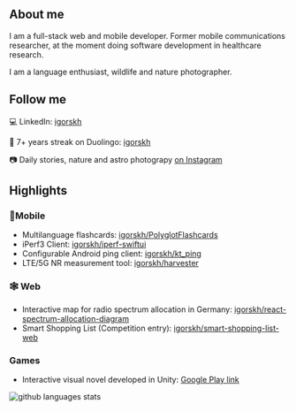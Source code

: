 ## About me
I am a full-stack web and mobile developer. Former mobile communications researcher, at the moment doing software development in healthcare research.

I am a language enthusiast, wildlife and nature photographer.

## Follow me

💻 LinkedIn: [igorskh](https://linkedin.com/in/igorskh)

🦉 7+ years streak on Duolingo: [igorskh](https://duolingo.com/profile/igorskh)

📷 Daily stories, nature and astro photograpy [on Instagram](https://www.instagram.com/igorskh/)

## Highlights
### 🍏Mobile 
- Multilanguage flashcards: [igorskh/PolyglotFlashcards](https://github.com/igorskh/PolyglotFlashcards)
- iPerf3 Client: [igorskh/iperf-swiftui](https://github.com/igorskh/iperf-swiftui)
- Configurable Android ping client: [igorskh/kt_ping](https://github.com/igorskh/kt_ping)
- LTE/5G NR measurement tool: [igorskh/harvester](https://github.com/igorskh/harvester)
### 🕸 Web
- Interactive map for radio spectrum allocation in Germany: [igorskh/react-spectrum-allocation-diagram](https://github.com/igorskh/react-spectrum-allocation-diagram)
- Smart Shopping List (Competition entry): [igorskh/smart-shopping-list-web](https://github.com/igorskh/smart-shopping-list-web)
### Games
- Interactive visual novel developed in Unity: [Google Play link](https://play.google.com/store/apps/details?id=one.beagile.boragoldencoast&hl=en)

![github languages stats](https://github-readme-stats.vercel.app/api/top-langs/?username=igorskh&layout=compact&theme=blue-green&hide=c,html)
